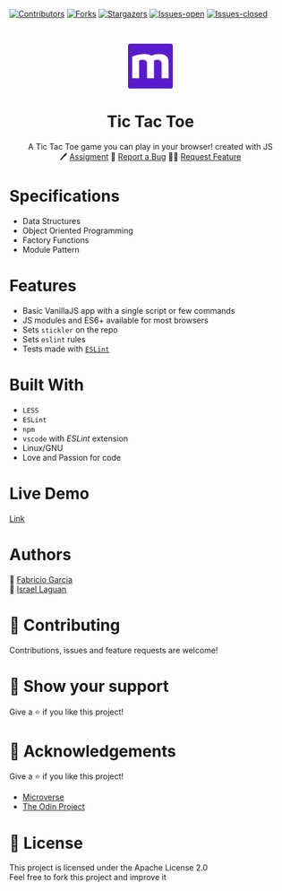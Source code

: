<!-- PROJECT SHIELDS -->
<!--
*** "reference style" links are used for readability.
*** Reference links are enclosed in brackets [ ] instead of parentheses ( ).
*** See the bottom of this document for the declaration of the reference variables
*** for contributors-url, forks-url, etc. This is an optional, concise syntax you may use.
*** https://www.markdownguide.org/basic-syntax/#reference-style-links
-->

[![Contributors][contributors-shield]][contributors-url]
[![Forks][forks-shield]][forks-url]
[![Stargazers][stars-shield]][stars-url]
[![Issues-open][issues-open-shield]][issues-open-url]
[![Issues-closed][issues-closed-shield]][issues-closed-url]

<!-- PROJECT LOGO -->
<br />
<p align="center">
  <a href="https://www.microverse.org/">
    <img src="doc/microverse.png" alt="Logo" width="80" height="80">
  </a>

  <h1 align="center">
	Tic Tac Toe
  </h1>

  <p align="center">
    A Tic Tac Toe game you can play in your browser! created with JS
    <br />
	  🖊️
    <a href="https://www.theodinproject.com/courses/javascript/lessons/tic-tac-toe-javascript">Assigment</a>
    🐞
    <a href="https://github.com/Israel-Laguan/TicTacToe-JS/issues">Report a Bug</a>
    🙋‍♂️
    <a href="https://github.com/Israel-Laguan/TicTacToe-JS/issues">Request Feature</a>
  </p>
</p>

# Specifications

- Data Structures
- Object Oriented Programming
- Factory Functions
- Module Pattern

# Features

- Basic VanillaJS app with a single script or few commands
- JS modules and ES6+ available for most browsers
- Sets `stickler` on the repo
- Sets `eslint` rules
- Tests made with [`ESLint`](https://eslint.org/)

# Built With

- `LESS`
- `ESLint`
- `npm`
- `vscode` with _ESLint_ extension
- Linux/GNU
- Love and Passion for code

# Live Demo

[Link](https://Israel-Laguan.github.io/TicTacToe-JS)

# Authors

👨 [Fabricio Garcia](https://github.com/fabricio-garcia)\
👨 [Israel Laguan](https://github.com/Israel-Laguan)

# 🤝 Contributing

Contributions, issues and feature requests are welcome!

# 🤗 Show your support

Give a ⭐️ if you like this project!

# 🏅 Acknowledgements

Give a ⭐️ if you like this project!

- [Microverse](https://www.microverse.org/)
- [The Odin Project](https://www.theodinproject.com/)

# 📝 License

This project is licensed under the Apache License 2.0\
Feel free to fork this project and improve it

<!-- MARKDOWN LINKS & IMAGES -->
<!-- https://www.markdownguide.org/basic-syntax/#reference-style-links -->

[contributors-shield]: https://img.shields.io/github/contributors/Israel-Laguan/TicTacToe-JS?style=plastic
[contributors-url]: https://github.com/Israel-Laguan/TicTacToe-JS/graphs/contributors
[forks-shield]: https://img.shields.io/github/forks/Israel-Laguan/TicTacToe-JS?style=plastic
[forks-url]: https://github.com/Israel-Laguan/TicTacToe-JS/network/members
[stars-shield]: https://img.shields.io/github/stars/Israel-Laguan/TicTacToe-JS?style=plastic
[stars-url]: https://github.com/Israel-Laguan/TicTacToe-JS/stargazers
[issues-open-shield]: https://img.shields.io/github/issues/Israel-Laguan/TicTacToe-JS?style=plastic
[issues-closed-url]: https://github.com/Israel-Laguan/TicTacToe-JS/issues
[issues-closed-shield]: https://img.shields.io/github/issues-closed/Israel-Laguan/TicTacToe-JS?style=plastic
[issues-open-url]: https://github.com/Israel-Laguan/TicTacToe-JS/issues
